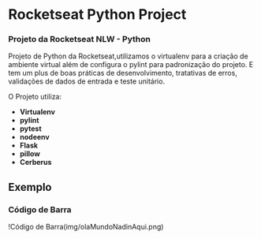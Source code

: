 # Rocketseat Python Project

### Projeto da Rocketseat NLW - Python 

Projeto de Python da Rocketseat,utilizamos o virtualenv para a criação de ambiente virtual além de configura o pylint para padronização do projeto. 
E tem um plus de boas práticas de desenvolvimento, tratativas de erros, validações de dados de entrada e teste unitário.

O Projeto utiliza:

- **Virtualenv**
- **pylint**
- **pytest**
- **nodeenv**
- **Flask**
- **pillow**
- **Cerberus**


## Exemplo
### Código de Barra

!Código de Barra(img/olaMundoNadinAqui.png)


